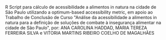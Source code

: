 R Script para cálculo de acessibilidade a alimentos in natura na cidade de São Paulo utilizando a optimum-based accessibility metric,
em apoio ao Trabalho de Conclusão de Curso "Análise da acessibilidade a alimentos in natura para a definição de soluções de combate à insegurança alimentar na cidade de São Paulo", por:
ANA CAROLINA HADDAD, MARIA TEREZA FERREIRA SILVA e VITORIA MARTINS RIBEIRO COELHO DE MAGALHÃES
